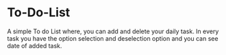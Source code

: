 # To-Do-List
A simple To do List where, you can add and delete your daily task. In every task you have the option selection and deselection option and you can see date of added task.
